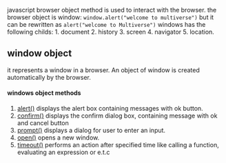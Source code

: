 javascript browser object method is used to interact with the browser.
the browser object is window:
    `window.alert("welcome to multiverse")` but it can be rewritten as `alert("welcome to Multiverse")`
windows has the following childs:
    1. document
    2. history
    3. screen
    4. navigator
    5. location.
## window object
it represents a window in a browser. An object of window is created automatically by the browser.
#### windows object methods
1. [alert()](./src/alert.js)
    displays the alert box containing messages with ok button.
2. [confirm()](./src/confirm.js)
    displays the confirm dialog box, containing message with ok and cancel button
3. [prompt()](./src/prompt.js)
    displays a dialog for user to enter an input.
4. [open()](./src/open.js)
    opens a new window.
5. [timeout()](./src/timeout.js)
    performs an action after specified time like calling a function, evaluating an expression or e.t.c
    